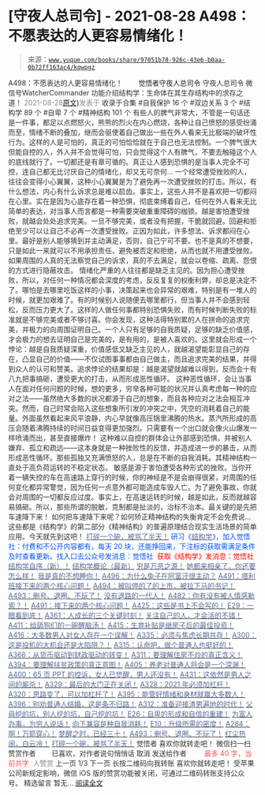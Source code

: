 # [守夜人总司令] - 2021-08-28 A498：不愿表达的人更容易情绪化！

> 来源：[`www.yuque.com/books/share/97051b78-926c-43e6-b0aa-0b72ff163ac4/kqwpgz`](https://www.yuque.com/books/share/97051b78-926c-43e6-b0aa-0b72ff163ac4/kqwpgz)

<ne-p id="520f42f3293818f927861ebbd5b15da4_p_0" data-lake-id="520f42f3293818f927861ebbd5b15da4_p_0"><ne-text id="ue46b7100" style="color: rgb(51, 51, 51);">A498：不愿表达的人更容易情绪化！</ne-text></ne-p> <ne-p id="8a7aaa7685fc3706d3844eaf9de1a13c" data-lake-id="8a7aaa7685fc3706d3844eaf9de1a13c"><ne-text id="u6dd7a9b7" ne-fontsize="12" style="color: rgb(255, 255, 255);">原创</ne-text><ne-text id="uea0a8223" ne-fontsize="14">觉悟者</ne-text><ne-text id="u1187d35c" ne-fontsize="14">守夜人总司令</ne-text></ne-p> <ne-p id="d9a730627bc1ee3df46df07f4827ca69" data-lake-id="d9a730627bc1ee3df46df07f4827ca69"><ne-text id="uf8b69594" ne-fontsize="14" ne-bold="true" style="color: rgb(51, 51, 51);">守夜人总司令</ne-text></ne-p> <ne-p id="01468f81648d7c1f04249c95feccf576" data-lake-id="01468f81648d7c1f04249c95feccf576"><ne-text id="ud9dd8ea3" ne-fontsize="14" style="color: rgb(51, 51, 51);">微信号</ne-text><ne-text id="u438663b7" ne-fontsize="14" style="color: rgb(51, 51, 51);">WatcherCommander</ne-text></ne-p> <ne-p id="111ae38b775d2c4e479ca4f040f596b9" data-lake-id="111ae38b775d2c4e479ca4f040f596b9"><ne-text id="u3f267b01" ne-fontsize="14" style="color: rgb(51, 51, 51);">功能介绍</ne-text><ne-text id="uf1268e46" ne-fontsize="14" style="color: rgb(51, 51, 51);">结构学：生命体在其生存结构中的求存之道！</ne-text></ne-p> <ne-p id="0c05dd61f90d8c2c83cc184211dda736" data-lake-id="0c05dd61f90d8c2c83cc184211dda736"><ne-text id="u504e5554" style="color: rgb(140, 140, 140);">2021-08-28</ne-text>[<ne-text id="ua095378c" ne-fontsize="14">原文</ne-text>](https://mp.weixin.qq.com/s?__biz=MzAxNDk1NjI2Mw==&mid=2247487121&idx=1&sn=833afd9872f5fcdcba9919c7c5f4b613&chksm=9b8a2d19acfda40f2cf90dc98bb4ea6aaaea8f5e8204d5576193c3bfc2618455eb89fc4e18f8#rd))<ne-text id="u0802f6f3" ne-fontsize="14" style="color: rgb(140, 140, 140);">发表于</ne-text></ne-p> <ne-p id="f969990ec4779a3e732eba835aedd937" data-lake-id="f969990ec4779a3e732eba835aedd937"><ne-text id="u4f264b25" style="color: rgb(51, 51, 51);">收录于合集</ne-text></ne-p> <ne-p id="d868f822e0bf44ba509da9ae572d2613" data-lake-id="d868f822e0bf44ba509da9ae572d2613"><ne-text id="u130d8aa0" style="color: rgb(51, 51, 51);">#自我保护 16 个</ne-text></ne-p> <ne-p id="5229ba2d403e5c90642caf5d44a6e726" data-lake-id="5229ba2d403e5c90642caf5d44a6e726"><ne-text id="ube90ea2d" style="color: rgb(51, 51, 51);">#双边关系 3 个</ne-text></ne-p> <ne-p id="b37a23e6d014548d153a36154fa3b226" data-lake-id="b37a23e6d014548d153a36154fa3b226"><ne-text id="ua3b136a3" style="color: rgb(51, 51, 51);">#结构学 89 个</ne-text></ne-p> <ne-p id="776556c11c7b9eae930d4b6abb110f33" data-lake-id="776556c11c7b9eae930d4b6abb110f33"><ne-text id="uc006c213" style="color: rgb(51, 51, 51);">#自卑 7 个</ne-text></ne-p> <ne-p id="7ca4f7aecd485967384b23e1965e9136" data-lake-id="7ca4f7aecd485967384b23e1965e9136"><ne-text id="u3a4a51b8" style="color: rgb(51, 51, 51);">#精神结构 101 个</ne-text></ne-p> <ne-p id="26146ebc9c130b82d915a803af1d6310" data-lake-id="26146ebc9c130b82d915a803af1d6310"><ne-text id="u5083a54c" style="color: rgb(51, 51, 51);">有些人的脾气非常大，不管是一句话还是一件事，都足以点燃怒火，熊熊的烈火在内心燃烧，各种让自己愤怒的感受纷涌而至，情绪不断的叠加，继而会驱使着自己做出一些在外人看来无比极端的破坏性行为。这样的人是可怕的，真正的可怕恰恰就在于自己也无法控制。一个脾气很大但能自控的人，外人并不会觉得可怕，只会觉得这个人有脾气，不要去触碰这个人的底线就行了。一切都还是有章可循的。真正让人感到恐惧的是当事人完全不可控，连自己都无比讨厌自己的情绪化，却又无可奈何…</ne-text></ne-p> <ne-p id="debf0f3ff6865adba9732c8cb3d48209" data-lake-id="debf0f3ff6865adba9732c8cb3d48209"><ne-text id="uac931433" style="color: rgb(51, 51, 51);">一个经常遭受挫败的人，往往会变得小心翼翼，这种小心翼翼是为了避免再一次遭受挫败的打击。所以，有什么想法，内心有什么诉求总是难以启齿。事实上，这些人并不是喜欢把一切都闷在心里。实在是因为心底存在着一种恐惧，彻底束缚着自己，任何在外人看来无比简单的表达，对当事人而言都是一种需要突破重重障碍的枷锁。越是害怕遭受挫败，就越会处处追求完美。一旦不够完美，或者没有把握，干脆就回避。回避和拒绝至少可以让自己不必再一次遭受挫败。正因为如此，许多想法、诉求都闷在心里。最好是别人能够猜到并主动满足，否则，自己宁可不要。也不是真的不想要，只是如此一来就可以不用承担责任，避免被否定和拒绝，从而也就不用遭受挫败。如果周围的人真的无法察觉自己的诉求，真的不去满足，就会以卷缩、疏离、怨恨的方式进行隐蔽攻击。</ne-text></ne-p> <ne-p id="75036fdae50f359836c441c0bbb02ea4" data-lake-id="75036fdae50f359836c441c0bbb02ea4"><ne-text id="u82cf7849" style="color: rgb(51, 51, 51);">情绪化严重的人往往都是缺乏主见的。因为担心遭受挫败，所以，对任何一种情况都会深度的考虑，反反复复的权衡利弊，却总是决定不了。哪怕是去哪里吃饭这样的小事，决策起来也会异常的艰难，特别是有一堆人的时候，就更加艰难了。有的时候别人说随便去哪里都行，但当事人并不会感到轻松，反而压力更大了。这样的人做任何事都特别恐惧失败，而有时候判断失败的标准就是不够完美或者不够讨喜。你会发现，这种活得特别累的人在拼命的追求完美，并极力的向周围证明自己。一个人只有足够的自我质疑，足够的缺乏价值感，才会极力的想去证明自己是完美的，是有用的，是被人喜欢的。这里就会形成一个悖论：越是自我质疑深重，价值感低又缺乏主见的人，就越渴望能彰显自己的存在，凸显自己的价值——不仅试图事事都由自己做主，而且追求完美的结果，并得到众人的认可和赞美。追求悖论的结果却是：越是渴望就越难以得到，反而会十有八九把事搞砸，遭受更大的打击，从而形成恶性循环。</ne-text></ne-p> <ne-p id="49eab984e92c3b7df6a6513f28c5056d" data-lake-id="49eab984e92c3b7df6a6513f28c5056d"><ne-text id="u7b176ed7" style="color: rgb(51, 51, 51);">这种恶性循环，会让当事人在面对任何问题的时候，想的更多，穷举各种可能的状况并认真考虑每一种的应对之法——虽然绝大多数的状况都源于自己的想象，而且各种应对之法会相互冲突。然而，自己时常会陷入这些想象所引发的冲突之中，凭空的消耗着自己的能量。外面虽然看起来风平浪静，内心早就像高压锅里沸腾的热水。蒸汽所形成的高压会随着沸腾持续的时间日益变得更加强烈。只需要有一个出口就会像火山爆发一样喷涌而出，甚至直接爆炸！</ne-text></ne-p> <ne-p id="4e71fbfe5f958988aea413a370ab91e4" data-lake-id="4e71fbfe5f958988aea413a370ab91e4"><ne-text id="uf3c88aa6" style="color: rgb(51, 51, 51);">这种难以自控的群体会让外部感到恐惧，并被别人嫌弃、孤立和疏远——这本身就是一种挫败性的反馈，并造成进一步的暴击，从而形成恶性循环。那些孤独又充满愤怒的人，总是在不断的自我消耗。其精神结构一直处于高负荷运转的不稳定状态。</ne-text></ne-p> <ne-p id="b251a38b1ded2c712888051fdcbba12e" data-lake-id="b251a38b1ded2c712888051fdcbba12e"><ne-text id="u9193e097" style="color: rgb(51, 51, 51);">敏感是源于害怕遭受各种形式的挫败。当你开着一辆失控的车在高速路上穿行的时候，你的神经是不是会崩得很紧，对周围的任何变化都异常警觉，因为任何一点意外都可能造成车毁人亡。为了避免事故，你就会对周围的一切都反应过度。事实上，在高速运转的时候，越是如此，反而就越容易搞砸。</ne-text><ne-text id="u2d96289e" ne-bold="true" style="color: rgb(51, 51, 51);">所以，那些所谓的脱敏，克制都是扯淡的，治标不治本。最关键的是先把车速降下来！</ne-text></ne-p> <ne-p id="ad4512da4e92c9983d1e87c45a3172fb" data-lake-id="ad4512da4e92c9983d1e87c45a3172fb"><ne-text id="u43f1b298" style="color: rgb(51, 51, 51);">如何把车速降下来呢？如何矫正精神结构的失衡肯定不会免费说… 这些都是《结构学》的第二部分《精神结构》的普遍原理结合现实生活场景的简单应用。今天就先到这吧！</ne-text></ne-p> <ne-p id="d32041726decd44f1c71441a395b50ff" data-lake-id="d32041726decd44f1c71441a395b50ff">[<ne-text id="ue1654f28" style="color: rgb(87, 107, 149);">打碎一个碗，被骂了半天！</ne-text>](http://mp.weixin.qq.com/s?__biz=MzAxNDk1NjI2Mw==&mid=2247487047&idx=1&sn=90dc5765bc625acc6c8812b52944dabf&chksm=9b8a2dcfacfda4d9228bb34449054b0a2853a1ba09b28bc3e233cbcf3dbb4f63f07c31f5802c&scene=21#wechat_redirect)</ne-p> <ne-p id="2019664df96f23175e3423664ec9eafe" data-lake-id="2019664df96f23175e3423664ec9eafe"><ne-text id="uf6bfe3c2" ne-bold="true" style="color: rgb(0, 82, 255);">研习《</ne-text>[<ne-text id="u43bca00d" ne-bold="true" style="color: rgb(87, 107, 149);">结构学</ne-text>](https://mp.weixin.qq.com/mp/appmsgalbum?action=getalbum&album_id=1318317199878225920&__biz=MzAxNDk1NjI2Mw==#wechat_redirect)<ne-text id="ufac13428" ne-bold="true" style="color: rgb(0, 82, 255);">》，加入觉悟社：付费和不公开内容都有，每天 20 块，还能挣回来，下注标的获取需满足条件及时查看更新。</ne-text><ne-text id="u0b92f08d" style="color: rgb(0, 82, 255);">找入口去公众号发消息：觉悟社 </ne-text></ne-p> <ne-p id="0c78d409f585b00491736e348a9d86d2" data-lake-id="0c78d409f585b00491736e348a9d86d2"><ne-text id="u10902342" style="color: rgb(255, 0, 0);">获取《结构学》发消息</ne-text><ne-text id="u2203009c" ne-bold="true" style="color: rgb(255, 0, 0);">：觉悟社</ne-text></ne-p>  <ne-p id="2ba34fff8497e22dd97fb5be5dcf3f79" data-lake-id="2ba34fff8497e22dd97fb5be5dcf3f79"><ne-card data-card-name="image" data-card-type="inline" id="xEtP8" data-event-boundary="card" style="color: rgb(51, 51, 51);"><ne-p id="b0e1fe11de406bf5db8785b468470a13" data-lake-id="b0e1fe11de406bf5db8785b468470a13">[<ne-text id="u20f8b2bc" ne-bold="true" style="color: rgb(87, 107, 149);">结构学自序（新）！</ne-text>](http://mp.weixin.qq.com/s?__biz=MzIzMDYwOTM0Mg==&mid=2247485283&idx=1&sn=aa2b8554b8e5040f8f959636feaa06a3&chksm=e8b19fb2dfc616a430aa381b8da0815311244e694a69809cd92d0602ac34cfe5f1f419b3745e&scene=21#wechat_redirect)</ne-p> <ne-p id="100677a87162c1988d3e6e9c8acae0b2" data-lake-id="100677a87162c1988d3e6e9c8acae0b2">[<ne-text id="u5b756a36" ne-bold="true" style="color: rgb(87, 107, 149);">结构学概论（最新）</ne-text>](http://mp.weixin.qq.com/s?__biz=MzAxNDk1NjI2Mw==&mid=2247485167&idx=1&sn=d5e962eff4a8e9770c83bc87d19d07f3&chksm=9b8a2567acfdac7154f7a62996dca874e5d186b44f3d120dcb633760318788c42d304e325313&scene=21#wechat_redirect)</ne-p> <ne-p id="c4ca3d65c9d36113f1c59e31e9e238dd" data-lake-id="c4ca3d65c9d36113f1c59e31e9e238dd">[<ne-text id="u09ace4a1" style="color: rgb(87, 107, 149);">穷是万恶之源！</ne-text>](http://mp.weixin.qq.com/s?__biz=MzAxNDk1NjI2Mw==&mid=2247483823&idx=1&sn=e54ebe9891b302dc0bf1815c76ccf8b7&chksm=9b8a2227acfdab31a05e273addd9159d4b8263d58d3c58bf214841c8189157519719c3427306&scene=21#wechat_redirect)</ne-p> <ne-p id="6d1c539b9c8c7332cbdd6795c88c7791" data-lake-id="6d1c539b9c8c7332cbdd6795c88c7791">[<ne-text id="ua1e0d7bd" style="color: rgb(87, 107, 149);">她都来相亲了，你还要怎么样！</ne-text>](http://mp.weixin.qq.com/s?__biz=MzAxNDk1NjI2Mw==&mid=2247486952&idx=1&sn=698aec6916d2eca5e758c25c4c634346&chksm=9b8a2e60acfda776b80a4f2f0d5c2fe4921fc821cdf029fa9d2fdc52fd708fc5a0b980d5d3d0&scene=21#wechat_redirect)</ne-p> <ne-p id="8eed225f299291e59034e103dc0a7c68" data-lake-id="8eed225f299291e59034e103dc0a7c68">[<ne-text id="ub470e06b" style="color: rgb(87, 107, 149);">我是真的不想睡你！</ne-text>](http://mp.weixin.qq.com/s?__biz=MzAxNDk1NjI2Mw==&mid=2247487023&idx=1&sn=66d63e9f199deee86afff0f76a959c91&chksm=9b8a2da7acfda4b17ebf27c87c446049d0b8c557303b850a69ac971d8cdfcc91e41c0e6d3fcb&scene=21#wechat_redirect)</ne-p> <ne-p id="d3150e6c7a7a438606b4bef277eab72a" data-lake-id="d3150e6c7a7a438606b4bef277eab72a">[<ne-text id="ue58f7524" ne-bold="true" style="color: rgb(87, 107, 149);">A496：为什么兔子在阿富汗很主动？</ne-text>](http://mp.weixin.qq.com/s?__biz=MzIzMDYwOTM0Mg==&mid=2247486278&idx=1&sn=40d09857088bebd3c70bec1c7a500f06&chksm=e8b19397dfc61a810125242c8e395330f934390eb50bd54053ecd3f31ddc91de4e429c0f693a&scene=21#wechat_redirect)</ne-p> <ne-p id="0c7faf3e61f9b9854cabfb7e1a5256bd" data-lake-id="0c7faf3e61f9b9854cabfb7e1a5256bd">[<ne-text id="u798ca140" ne-bold="true" style="color: rgb(87, 107, 149);">A491：塔利班接下来的两个核心问题！</ne-text>](http://mp.weixin.qq.com/s?__biz=MzAxNDk1NjI2Mw==&mid=2247487097&idx=1&sn=fd7abf4ba489928b7b810d20cbec7dc9&chksm=9b8a2df1acfda4e7ce05f7c03df131e9d266d960945c436b89b871744b21cc352bf3cb668486&scene=21#wechat_redirect)</ne-p> <ne-p id="9d81d28885a536542e48a8b7c8d17663" data-lake-id="9d81d28885a536542e48a8b7c8d17663">[<ne-text id="u6fcc26cb" style="color: rgb(87, 107, 149);">A494：被叫停的了的上市，被拉下马的书记！</ne-text>](http://mp.weixin.qq.com/s?__biz=MzAxNDk1NjI2Mw==&mid=2247487103&idx=1&sn=6b244b5f4df9efb987b278a22e9e4eae&chksm=9b8a2df7acfda4e1d37ee1b0ae2e3efb5db615db331569ec9e57e8bb5e2ad33e065d3839dbdd&scene=21#wechat_redirect)</ne-p> <ne-p id="e6840baf4d8df5a629c3e5d8488a4e0c" data-lake-id="e6840baf4d8df5a629c3e5d8488a4e0c">[<ne-text id="u5672f8e0" style="color: rgb(87, 107, 149);">A493：删号、退圈、不玩了！</ne-text>](http://mp.weixin.qq.com/s?__biz=MzAxNDk1NjI2Mw==&mid=2247487101&idx=1&sn=20577c0922665602dcc7e3a446084c80&chksm=9b8a2df5acfda4e36fb466577f85e3c686cd5057e5849b310107482551bd780b693a5b65fe7b&scene=21#wechat_redirect)</ne-p> <ne-p id="3254d6d07af12aa0ee6a1f2372c211ec" data-lake-id="3254d6d07af12aa0ee6a1f2372c211ec">[<ne-text id="ubfc0330c" style="color: rgb(87, 107, 149);">没有退路的一代人！</ne-text>](http://mp.weixin.qq.com/s?__biz=MzAxNDk1NjI2Mw==&mid=2247486533&idx=1&sn=a0d5cce0656aad467148e0642eb85a00&chksm=9b8a2fcdacfda6db79857186e953a089baf1fb678b2b071cf101c5a26e7fb9768474c94243ca&scene=21#wechat_redirect)</ne-p> <ne-p id="c8d2bead4ed8528256594a3b83047944" data-lake-id="c8d2bead4ed8528256594a3b83047944">[<ne-text id="u84b23f41" style="color: rgb(87, 107, 149);">A482：你有没有被人情感勒索？！</ne-text>](http://mp.weixin.qq.com/s?__biz=MzIzMDYwOTM0Mg==&mid=2247486235&idx=1&sn=6d5629de18d41fb43210c5fb501cfbba&chksm=e8b193cadfc61adcba98b864cdd90e5a2045fdd632b330f8f9ebedd087f8fb6593967f4afe6e&scene=21#wechat_redirect)</ne-p> <ne-p id="a876fd7380ea39f7c6365e3fa54297ae" data-lake-id="a876fd7380ea39f7c6365e3fa54297ae">[<ne-text id="u6fa89f3e" style="color: rgb(87, 107, 149);">A491：接下来的两个核心问题！</ne-text>](http://mp.weixin.qq.com/s?__biz=MzIzMDYwOTM0Mg==&mid=2247486219&idx=1&sn=8f77517f0244ba31f7eb28e2676e17cd&chksm=e8b193dadfc61acc6d9e6029653aac696f132efc24d3b28f983ba8e4ada269ac887e6165d837&scene=21#wechat_redirect)</ne-p> <ne-p id="c29b6f356066730180cadde3550232c1" data-lake-id="c29b6f356066730180cadde3550232c1">[<ne-text id="u4f8f122d" ne-bold="true" style="color: rgb(87, 107, 149);">A425：这些是书上不会写的！</ne-text>](http://mp.weixin.qq.com/s?__biz=MzIzMDYwOTM0Mg==&mid=2247485662&idx=1&sn=1a8617a9ebd44891c112f3b3f6762f8a&chksm=e8b1900fdfc6191942a3ec1399a47af7cd44582c369a4e6211b0bd114d934785bf0c20fc09ab&scene=21#wechat_redirect)</ne-p> <ne-p id="fb0e7471f488e8df87c1b942cfc6cfb2" data-lake-id="fb0e7471f488e8df87c1b942cfc6cfb2">[<ne-text id="ubc8b839c" ne-bold="true" style="color: rgb(87, 107, 149);">E29：一眼看到底！</ne-text>](http://mp.weixin.qq.com/s?__biz=MzIzMDYwOTM0Mg==&mid=2247485301&idx=1&sn=dc6dd50c5d742ea51ce9e394de25351a&chksm=e8b19fa4dfc616b26734c3619c6fa664474fa478d2764c3370dde41d19f6035edc05f9f191e8&scene=21#wechat_redirect)</ne-p> <ne-p id="9f77dd8ce62bf7b9f063db7933648fdd" data-lake-id="9f77dd8ce62bf7b9f063db7933648fdd">[<ne-text id="u69ebc99d" ne-bold="true" style="color: rgb(87, 107, 149);">A361：人成长的三个关键时刻！</ne-text>](http://mp.weixin.qq.com/s?__biz=MzAxNDk1NjI2Mw==&mid=2247486472&idx=1&sn=8b46d73659ff81e3d7bd544e1718a94f&chksm=9b8a2f80acfda69601b059cb0180f8841eda098200c32c84ad6430bb8fbe33a9021fa7890344&scene=21#wechat_redirect)</ne-p> <ne-p id="63ab117fa67e622aa289b9d088e6b103" data-lake-id="63ab117fa67e622aa289b9d088e6b103">[<ne-text id="u5695d322" ne-bold="true" style="color: rgb(87, 107, 149);">关注自己的人，才会活的不错！</ne-text>](http://mp.weixin.qq.com/s?__biz=MzIzMDYwOTM0Mg==&mid=2247485305&idx=1&sn=c719ea57e5c3320c2e2629dd9a7b44e9&chksm=e8b19fa8dfc616be5fa3f8141ea0aa63d5e1335657ed97e62c1086c41eba29effe58e0c8e9dc&scene=21#wechat_redirect)</ne-p> <ne-p id="1b2e313dd18f8fcd0de0dfcd2177f1b7" data-lake-id="1b2e313dd18f8fcd0de0dfcd2177f1b7">[<ne-text id="u2bd9fa76" ne-bold="true" style="color: rgb(87, 107, 149);">A411：给舔狗们的一碗醒脑汤！</ne-text>](http://mp.weixin.qq.com/s?__biz=MzIzMDYwOTM0Mg==&mid=2247485578&idx=1&sn=4c1d6ceb83cfe3026bd4ea0a647ee09b&chksm=e8b1905bdfc6194dd390ab83adb8b4b84d90d56c9dcc172ef89e818cc81d5f8ae29e0e19364b&scene=21#wechat_redirect)</ne-p> <ne-p id="2cf9d5332dfbfca5c8d9c187587887b1" data-lake-id="2cf9d5332dfbfca5c8d9c187587887b1">[<ne-text id="u71a84943" style="color: rgb(87, 107, 149);">A415：生育补贴是继房子后的最佳投资！</ne-text>](http://mp.weixin.qq.com/s?__biz=MzIzMDYwOTM0Mg==&mid=2247485632&idx=1&sn=d1de8daf826f5061045828758f8525cf&chksm=e8b19011dfc619077e2f142f763ee35e7c18156513cb8545cb368e53c6d070a6ded504c5be2c&scene=21#wechat_redirect)</ne-p> <ne-p id="e96a68f50909c42e9470cfa90bda39df" data-lake-id="e96a68f50909c42e9470cfa90bda39df">[<ne-text id="u9774c023" style="color: rgb(87, 107, 149);">A416：大多数男人对女人存在一个误解！</ne-text>](http://mp.weixin.qq.com/s?__biz=MzIzMDYwOTM0Mg==&mid=2247485628&idx=1&sn=80723cca31f80ad3392d510361352789&chksm=e8b1906ddfc6197bfee4ffca459efcb4ac2cdae12ca2191cdcfe476a5ee462a905012b58c2aa&scene=21#wechat_redirect)</ne-p> <ne-p id="05065b7bddcb8e9e0ba7332cb9a62f0a" data-lake-id="05065b7bddcb8e9e0ba7332cb9a62f0a">[<ne-text id="u526b3063" ne-bold="true" style="color: rgb(87, 107, 149);">A335：必须与焦虑长期共存！</ne-text>](http://mp.weixin.qq.com/s?__biz=MzIzMDYwOTM0Mg==&mid=2247485165&idx=1&sn=f3f0957c63fa549b288f00c8b117162e&chksm=e8b19e3cdfc6172a188000afd2b522144a04ba774169824cad2067d93b5365537ff0644f6b9f&scene=21#wechat_redirect)</ne-p> <ne-p id="e1a606751049d4bafd7f6ed7490fa6b3" data-lake-id="e1a606751049d4bafd7f6ed7490fa6b3">[<ne-text id="ubefe13e2" ne-bold="true" style="color: rgb(87, 107, 149);">A300：这是投机的大机会还是大陷阱？！</ne-text>](http://mp.weixin.qq.com/s?__biz=MzIzMDYwOTM0Mg==&mid=2247484882&idx=1&sn=b103029f41e3aede94e1a45d035cd9ac&chksm=e8b19d03dfc614153863f37ca3f9204b451e2c02ad5ca8680c120e2458e628e5329c76b2d42c&scene=21#wechat_redirect)</ne-p> <ne-p id="d9cdcf3e989cc4f2bdf4b19eb3814efb" data-lake-id="d9cdcf3e989cc4f2bdf4b19eb3814efb">[<ne-text id="u853ef36e" style="color: rgb(87, 107, 149);">A315：认命吧，做个普通人也挺好的！</ne-text>](http://mp.weixin.qq.com/s?__biz=MzIzMDYwOTM0Mg==&mid=2247485008&idx=1&sn=bcaf70c42d4676c8f69de9f9ead1e495&chksm=e8b19e81dfc617973ba40200519407186760e32843fc6f379020da6160b0ba89870dadcae5fa&scene=21#wechat_redirect)</ne-p> <ne-p id="981923c4d94301eeaf9e411c47041e5c" data-lake-id="981923c4d94301eeaf9e411c47041e5c">[<ne-text id="ude76e76d" ne-bold="true" style="color: rgb(87, 107, 149);">A366：从货币驱动到财政驱动的转变！</ne-text>](http://mp.weixin.qq.com/s?__biz=MzIzMDYwOTM0Mg==&mid=2247485347&idx=1&sn=a916df57ddc7230366719fbecc6c1704&chksm=e8b19f72dfc61664fd99844bfe3ffffb5d6f088807c84d99f11ddbc7410b2eed67bc4c615d53&scene=21#wechat_redirect)</ne-p> <ne-p id="b8594687c5008f0fb7d274875da9f09d" data-lake-id="b8594687c5008f0fb7d274875da9f09d">[<ne-text id="u3b949920" ne-bold="true" style="color: rgb(87, 107, 149);">A311：要理解住房不炒的真正含义！</ne-text>](http://mp.weixin.qq.com/s?__biz=MzIzMDYwOTM0Mg==&mid=2247484959&idx=1&sn=090583ec50bfd9febec1de463c2672f6&chksm=e8b19ecedfc617d8629080f6745c8de013cfe875de26eef6767b2d5c10782650223ed15f807b&scene=21#wechat_redirect)</ne-p> <ne-p id="42d3c0df5adedd1d5718b91c919245d1" data-lake-id="42d3c0df5adedd1d5718b91c919245d1">[<ne-text id="u27ced28e" ne-bold="true" style="color: rgb(87, 107, 149);">A394：要理解扶贫政策的真正意图！</ne-text>](http://mp.weixin.qq.com/s?__biz=MzIzMDYwOTM0Mg==&mid=2247485502&idx=1&sn=fffb9911cefa626e6fbcb9c416c1eb98&chksm=e8b190efdfc619f9b0e42f3c3d5d79c17df1619bad2b1bddd6a482242b583ee46d8a79a245e6&scene=21#wechat_redirect)</ne-p> <ne-p id="b2de6dd808fb0aed8febd42c99bd34c0" data-lake-id="b2de6dd808fb0aed8febd42c99bd34c0">[<ne-text id="u962006ab" style="color: rgb(87, 107, 149);">A405：养老对普通人将会是一个深渊！</ne-text>](http://mp.weixin.qq.com/s?__biz=MzIzMDYwOTM0Mg==&mid=2247485587&idx=1&sn=f00402b3fdc5062ee5c5382295ac4dcb&chksm=e8b19042dfc619546bf0a0905d2733d900b7594f1564f1fa7528399053b93dc53f4d14c009fb&scene=21#wechat_redirect)</ne-p> <ne-p id="a4a472b909df4047058c0dc6ea7eb8ed" data-lake-id="a4a472b909df4047058c0dc6ea7eb8ed">[<ne-text id="ucfe4c655" style="color: rgb(87, 107, 149);">A400：65 页 PPT 的控诉，女人已觉醒，男人还没有！</ne-text>](http://mp.weixin.qq.com/s?__biz=MzAxNDk1NjI2Mw==&mid=2247486616&idx=1&sn=137b4c0331b70800453c348e696ddc0e&chksm=9b8a2f10acfda6062c41e5bd66c3df597325b7278638f7c392e1d4420ac031894b3f4fae7d3f&scene=21#wechat_redirect)</ne-p> <ne-p id="0d5dfb02579ae6e648da3175b0654426" data-lake-id="0d5dfb02579ae6e648da3175b0654426">[<ne-text id="u8151ef1f" style="color: rgb(87, 107, 149);">A431：这依然是男人之间的厮杀！</ne-text>](http://mp.weixin.qq.com/s?__biz=MzIzMDYwOTM0Mg==&mid=2247485701&idx=1&sn=571c99a3870dffc7743e8eef31f21412&chksm=e8b191d4dfc618c29429d8a6ed6d0b9e7a8f0b9224aa332f9c996f4869c95ef44aabf3896670&scene=21#wechat_redirect)</ne-p> <ne-p id="7caf8a1695506ca49fa249721578b3b9" data-lake-id="7caf8a1695506ca49fa249721578b3b9">[<ne-text id="u4cae525f" style="color: rgb(87, 107, 149);">A329：最后的大门正在关闭！</ne-text>](http://mp.weixin.qq.com/s?__biz=MzIzMDYwOTM0Mg==&mid=2247485111&idx=1&sn=2083ce35e0b472ce7526e85113d70dac&chksm=e8b19e66dfc61770d3c57843c16c77a0b5591d5f80191b03f4a0013c4a65b1b8c86de2f8361b&scene=21#wechat_redirect)</ne-p> <ne-p id="9df3d9bee58a2f579ad3719feea3e3ca" data-lake-id="9df3d9bee58a2f579ad3719feea3e3ca">[<ne-text id="ucc577139" ne-bold="true" style="color: rgb(87, 107, 149);">A328：2021 年必须加杠杆！</ne-text>](http://mp.weixin.qq.com/s?__biz=MzIzMDYwOTM0Mg==&mid=2247485087&idx=1&sn=24d72f6a71bddb8954a03be5db246538&chksm=e8b19e4edfc617587a8ae645885a89ab8c3c6f67730a026d9c7c9a94ab3051ca480302147fc0&scene=21#wechat_redirect)</ne-p> <ne-p id="eb73ea64b20afbf0170c6f07e23532bf" data-lake-id="eb73ea64b20afbf0170c6f07e23532bf">[<ne-text id="u8f4af02d" ne-fontsize="13" ne-bold="true" style="color: rgb(87, 107, 149);">A320：思路变了，可以加杠杆了！</ne-text>](http://mp.weixin.qq.com/s?__biz=MzIzMDYwOTM0Mg==&mid=2247485041&idx=1&sn=add2174fa42806f885a456a072ee4fee&chksm=e8b19ea0dfc617b6734e013f780112fdd88f28ad5312ce423fea1d75da4c3757660dab175208&scene=21#wechat_redirect)</ne-p> <ne-p id="766dfbbd92beeb666547a589f0e9a109" data-lake-id="766dfbbd92beeb666547a589f0e9a109">[<ne-text id="u7ebd0d3a" ne-bold="true" style="color: rgb(87, 107, 149);">A395：能管好情绪和身材就赢大多数人！</ne-text>](http://mp.weixin.qq.com/s?__biz=MzIzMDYwOTM0Mg==&mid=2247485513&idx=1&sn=1d5d250c1e4db7d1b6d3072e559b4426&chksm=e8b19098dfc6198e415af60c0ba7dfa61e698a502a658c26205b2289bbd2e33502a77154c9a8&scene=21#wechat_redirect)</ne-p> <ne-p id="aba043e886d5535350ee75cb481038b6" data-lake-id="aba043e886d5535350ee75cb481038b6">[<ne-text id="u1674efa1" ne-bold="true" style="color: rgb(87, 107, 149);">A396：别劝普通人结婚，这是条不归路！</ne-text>](http://mp.weixin.qq.com/s?__biz=MzIzMDYwOTM0Mg==&mid=2247485522&idx=1&sn=1ca0fbcf611840709338762d9b0740ad&chksm=e8b19083dfc61995e3d3342df95fafc121489a87589d719130dd832142d3680bd4ee07ad2d44&scene=21#wechat_redirect)</ne-p> <ne-p id="9bd5175ffb8a0aa70293fe96723ba6ee" data-lake-id="9bd5175ffb8a0aa70293fe96723ba6ee">[<ne-text id="u218ad198" ne-bold="true" style="color: rgb(87, 107, 149);">A312：准备迎接渣男遍地的时代！</ne-text>](http://mp.weixin.qq.com/s?__biz=MzAxNDk1NjI2Mw==&mid=2247486258&idx=1&sn=b0520193c2edddabe9eea73a102f0455&chksm=9b8a28baacfda1ac0e54d4268851a8be02c935fd7006b3d527d27be12be8db176322294894dc&scene=21#wechat_redirect)</ne-p> <ne-p id="9d2af0c5eca67c043d9f41139c1576eb" data-lake-id="9d2af0c5eca67c043d9f41139c1576eb">[<ne-text id="uf5375182" ne-bold="true" style="color: rgb(87, 107, 149);">父母挖的坑，别人挖的坑，自己挖的坑！</ne-text>](http://mp.weixin.qq.com/s?__biz=MzAxNDk1NjI2Mw==&mid=2247486426&idx=1&sn=8707934ad2fe2f8017d6b7810fd61c17&chksm=9b8a2852acfda1441fded7bab2456dd2493073ad3e5d541e1080d1739879b86c25a3a61df79a&scene=21#wechat_redirect)</ne-p> <ne-p id="3574ea73fe229dda8d078f20caf316f1" data-lake-id="3574ea73fe229dda8d078f20caf316f1">[<ne-text id="u974ebd0d" ne-bold="true" style="color: rgb(87, 107, 149);">E26：自卑的形成和自信的重建！</ne-text>](http://mp.weixin.qq.com/s?__biz=MzIzMDYwOTM0Mg==&mid=2247485311&idx=1&sn=28f827c212f9a1ac53e73986742ca5aa&chksm=e8b19faedfc616b8d527f328c2ad55dca966707c8813ceaa5b7c0daee3432edeec88744d842c&scene=21#wechat_redirect)</ne-p> <ne-p id="10ed27b477c0edc3469e4da48bec2f39" data-lake-id="10ed27b477c0edc3469e4da48bec2f39">[<ne-text id="u546e36b2" style="color: rgb(87, 107, 149);">为富人办事，为穷人说话！</ne-text>](http://mp.weixin.qq.com/s?__biz=MzIzMDYwOTM0Mg==&mid=2247484462&idx=1&sn=195ebab17907fba73c69ae7a11bc40ad&chksm=e8b19cffdfc615e9b2f88327d492813afa3656859f4d67a6d831ac1cf684a54b760a8b8edcd6&scene=21#wechat_redirect)</ne-p> <ne-p id="797c3dff1407a896290862d80702aa1f" data-lake-id="797c3dff1407a896290862d80702aa1f">[<ne-text id="ud79fe4cd" style="color: rgb(87, 107, 149);">向下兼容是种自我消耗！</ne-text>](http://mp.weixin.qq.com/s?__biz=MzAxNDk1NjI2Mw==&mid=2247486535&idx=1&sn=e87304f3a33f1cd0425186362901eb04&chksm=9b8a2fcfacfda6d92af7f3b026ef129368c01361e40f2db3be32500a1e68fb99f1f35ec22a6b&scene=21#wechat_redirect)</ne-p> <ne-p id="928f90c3a25ebe2db18a859ca4b8e6f2" data-lake-id="928f90c3a25ebe2db18a859ca4b8e6f2">[<ne-text id="ua4fb66a5" ne-bold="true" style="color: rgb(87, 107, 149);">E10：升级所需的密度！</ne-text>](http://mp.weixin.qq.com/s?__biz=MzAxNDk1NjI2Mw==&mid=2247485337&idx=1&sn=e93780b3d10de5b467e71f326eb12838&chksm=9b8a2411acfdad07d858079223ba3eda77fe88caa8d769030eb67c15f5511fab584f8d1244ca&scene=21#wechat_redirect)</ne-p> <ne-p id="238e8826ebe0c770db7b78564cfbeb79" data-lake-id="238e8826ebe0c770db7b78564cfbeb79">[<ne-text id="ue010cc57" ne-bold="true" style="color: rgb(87, 107, 149);">A284：啊！万箭穿心！</ne-text>](http://mp.weixin.qq.com/s?__biz=MzAxNDk1NjI2Mw==&mid=2247486135&idx=1&sn=e950149b9b9147e9199cfc6093605950&chksm=9b8a293facfda029419b911d4b4fa91c73bbaf695b206df2cf15124d843f4bf4b80673baa394&scene=21#wechat_redirect)</ne-p> <ne-p id="9bed59ef9352884997be4071a5752109" data-lake-id="9bed59ef9352884997be4071a5752109">[<ne-text id="u77e9d78a" ne-bold="true" style="color: rgb(87, 107, 149);">梦醒之时，已经三十！</ne-text>](http://mp.weixin.qq.com/s?__biz=MzIzMDYwOTM0Mg==&mid=2247484378&idx=1&sn=e3a058584a13d7a5267315113964280d&chksm=e8b19b0bdfc6121df4af4b77d2d826fd0f4132ccfdee48132ce8cf86eb1ba45b898be83d1dc7&scene=21#wechat_redirect)</ne-p> <ne-p id="34812248ceddf2cd16d098c8824d59dd" data-lake-id="34812248ceddf2cd16d098c8824d59dd">[<ne-text id="u61fe82d4" style="color: rgb(87, 107, 149);">A493：删号、退圈、不玩了！</ne-text>](http://mp.weixin.qq.com/s?__biz=MzAxNDk1NjI2Mw==&mid=2247487101&idx=1&sn=20577c0922665602dcc7e3a446084c80&chksm=9b8a2df5acfda4e36fb466577f85e3c686cd5057e5849b310107482551bd780b693a5b65fe7b&scene=21#wechat_redirect)</ne-p> <ne-p id="2e979de79b34eed64d3e118d7e8cfcf4" data-lake-id="2e979de79b34eed64d3e118d7e8cfcf4">[<ne-text id="u43dfd8f0" style="color: rgb(87, 107, 149);">红尘热闹，白云冷！</ne-text>](http://mp.weixin.qq.com/s?__biz=MzAxNDk1NjI2Mw==&mid=2247486913&idx=1&sn=6b387c24eb6d5e30ed150e13eded77a1&chksm=9b8a2e49acfda75fdfcfe0a7770792cdd85568a9ecb1bd9b67508b29df853aaba08bf27356d5&scene=21#wechat_redirect)</ne-p> <ne-p id="b9f300f383f093d4fa0a6506a6f9cc04" data-lake-id="b9f300f383f093d4fa0a6506a6f9cc04">[<ne-text id="ue20b56da" style="color: rgb(87, 107, 149);">打碎一个碗，被骂了半天！</ne-text>](http://mp.weixin.qq.com/s?__biz=MzAxNDk1NjI2Mw==&mid=2247487047&idx=1&sn=90dc5765bc625acc6c8812b52944dabf&chksm=9b8a2dcfacfda4d9228bb34449054b0a2853a1ba09b28bc3e233cbcf3dbb4f63f07c31f5802c&scene=21#wechat_redirect)</ne-p> <ne-p id="940337e955b0168a7796dd9aca7bec9e" data-lake-id="940337e955b0168a7796dd9aca7bec9e"><ne-text id="u348cc3c2" style="color: rgb(51, 51, 51);">觉悟者</ne-text></ne-p> <ne-p id="8e02e6f40359920d5599c7f940bd3dcf" data-lake-id="8e02e6f40359920d5599c7f940bd3dcf"><ne-text id="u0bac0d91" style="color: rgb(51, 51, 51);">喜欢你就转走吧！</ne-text></ne-p> <ne-p id="53dd0a2ce721fb1476cef578db8357a2" data-lake-id="53dd0a2ce721fb1476cef578db8357a2"><ne-text id="u4dd2c5a9" ne-bold="true" style="color: rgb(51, 51, 51);">微信扫一扫赞赏作者</ne-text><ne-text id="u1e00ae2f" ne-bold="true" style="color: rgb(255, 255, 255);">赞赏</ne-text></ne-p> <ne-p id="ccaafb4ac652c4d485086e9e59aee7ab" data-lake-id="ccaafb4ac652c4d485086e9e59aee7ab"><ne-text id="u7448f883" style="color: rgb(51, 51, 51);">已喜欢，</ne-text><ne-text id="u0970939f">对作者说句悄悄话</ne-text></ne-p> <ne-p id="2aa8c0a4633681200f25d96c9cd24b6a" data-lake-id="2aa8c0a4633681200f25d96c9cd24b6a"><ne-text id="uaeac6b62" style="color: rgb(51, 51, 51);">取消</ne-text></ne-p> <ne-p id="f9166587df6a78b86996373f3c5b9f94" data-lake-id="f9166587df6a78b86996373f3c5b9f94"><ne-text id="ufbaa5480" ne-fontsize="14" ne-bold="true" style="color: rgb(51, 51, 51);">发送给作者</ne-text></ne-p> <ne-p id="74b0b3664d5415d232fbc63d39f70820" data-lake-id="74b0b3664d5415d232fbc63d39f70820"><ne-text id="u15b787a2" ne-bold="true" style="color: rgb(255, 255, 255);">发送</ne-text></ne-p> <ne-p id="9252180a62149fb54c4bad315944a1a9" data-lake-id="9252180a62149fb54c4bad315944a1a9"><ne-text id="u6a31c914" ne-fontsize="13" style="color: rgb(250, 81, 81);">最多 40 字，当前共字</ne-text></ne-p> <ne-p id="ae30479d1d20aadab0a1ce4482c31ee0" data-lake-id="ae30479d1d20aadab0a1ce4482c31ee0"><ne-text id="u8487248a" style="color: rgb(136, 136, 136);"> 人赞赏</ne-text></ne-p> <ne-p id="ac965994a6a94b747150879c97a80d66" data-lake-id="ac965994a6a94b747150879c97a80d66"><ne-text id="uc870b894" style="color: rgb(51, 51, 51);">上一页</ne-text> <ne-text id="u665d98a6">1</ne-text><ne-text id="u2592aa1d" style="color: rgb(51, 51, 51);">/3 下一页</ne-text></ne-p> <ne-p id="20bc80df4436aa0214ec0d81c2edaa78" data-lake-id="20bc80df4436aa0214ec0d81c2edaa78"><ne-text id="u4ef8cb33" style="color: rgb(51, 51, 51);">长按二维码向我转账</ne-text></ne-p> <ne-p id="0019020d404cfe9e586581557f68a73b" data-lake-id="0019020d404cfe9e586581557f68a73b"><ne-text id="u618afe1a" style="color: rgb(51, 51, 51);">喜欢你就转走吧！</ne-text></ne-p> <ne-p id="c41797a2ce35e36411e2968fe33090c8" data-lake-id="c41797a2ce35e36411e2968fe33090c8"><ne-text id="u9e9474b4" style="color: rgb(51, 51, 51);">受苹果公司新规定影响，微信 iOS 版的赞赏功能被关闭，可通过二维码转账支持公众号。</ne-text></ne-p> <ne-h3 id="JyRgI" data-lake-id="JyRgI"><ne-heading-ext><ne-heading-anchor></ne-heading-anchor><ne-heading-fold></ne-heading-fold></ne-heading-ext><ne-heading-content><ne-text id="ua5575087" ne-fontsize="16" style="color: rgb(51, 51, 51);">精选留言</ne-text></ne-heading-content></ne-h3> <ne-p id="c9f4b56b3552860b66ad72819a9949e7" data-lake-id="c9f4b56b3552860b66ad72819a9949e7"><ne-text id="uf0be04a5" style="color: rgb(51, 51, 51);">暂无...</ne-text></ne-p> <ne-p id="e9c3ba6a8e66f7010d5012c56bae77b3" data-lake-id="e9c3ba6a8e66f7010d5012c56bae77b3">[<ne-text id="u4b933557">阅读全文</ne-text>](https://mp.weixin.qq.com/s/nIdk03JhgbTU-TDXQQQ39A#rd)</ne-p></ne-card></ne-p>